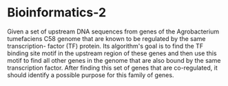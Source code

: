 # Bioinformatics-2
Given a set of upstream DNA sequences from genes of the Agrobacterium tumefaciens C58 genome that are known to be regulated by the same transcription- factor (TF) protein. Its algorithm's goal is to find the TF binding site motif in the upstream region of these genes and then use this motif to find all other genes in the genome that are also bound by the same transcription factor. After finding this set of genes that are co-regulated, it should identify a possible purpose for this family of genes.
